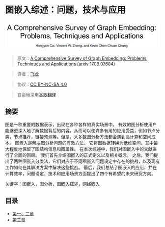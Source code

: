 # 图嵌入综述：问题，技术与应用

![](img/title.jpg)

> 原文：[A Comprehensive Survey of Graph Embedding: Problems, Techniques and Applications (arxiv 1709.07604)](https://arxiv.org/abs/1709.07604)

> 译者：[飞龙](https://github.com/wizardforcel)

> 协议：[CC BY-NC-SA 4.0](http://creativecommons.org/licenses/by-nc-sa/4.0/)

> 自豪地采用[谷歌翻译](https://translate.google.cn/)

## 摘要

图是一种重要的数据表示，出现在各种各样的真实场景中。 有效的图分析使用户能够更深入地了解数据背后的内容，从而可以使许多有用的应用受益，例如节点分类，节点推荐，链接预测等。但是，大多数图分析方法都会遇到高计算和空间成本。 图嵌入是解决图分析问题的有效方法。 它将图数据转换为低维空间，其中最大程度地保留了图结构信息和图属性。 在本次综述中，我们对图嵌入中的文献进行了全面的回顾。 我们首先介绍图嵌入的正式定义以及相关概念。 之后，我们提出了两种图嵌入分类法，它们对应于不同图嵌入问题设定中存在的挑战，以及现有工作如何在其解决方案中解决这些挑战。 最后，我们总结了图嵌入的应用，并在计算效率，问题设定，技术和应用场景方面提出了四个有希望的未来研究方向。

关键字：图嵌入，图分析，图嵌入综述，网络嵌入

## 目录

+   [第一、二章](1.md)
+   [第三章](2.md)
